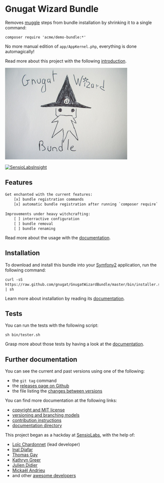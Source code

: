 # Gnugat Wizard Bundle

Removes [muggle](http://en.wikipedia.org/wiki/Muggle) steps from bundle
installation by shrinking it to a single command:

    composer require 'acme/demo-bundle:*'

No more manual edition of `app/AppKernel.php`, everything is done automagically!

Read more about this project with the following
[introduction](Resources/doc/01-introduction.md).

![GnugatWizardBundle logo](Resources/img/logo.jpg)

[![SensioLabsInsight](https://insight.sensiolabs.com/projects/dd522b32-abcf-47b8-a2ad-fa18e7c035ec/small.png)](https://insight.sensiolabs.com/projects/dd522b32-abcf-47b8-a2ad-fa18e7c035ec)

## Features

    Get enchanted with the current features:
        [x] bundle registration commands
        [x] automatic bundle registration after running `composer require`

    Improvements under heavy witchcrafting:
        [ ] interractive configuration
        [ ] bundle removal
        [ ] bundle renaming

Read more about the usage with the
[documentation](Resources/doc/03-usage.md).

## Installation

To download and install this bundle into your [Symfony2](http://symfony.com/)
application, run the following command:

    curl -sS  https://raw.github.com/gnugat/GnugatWizardBundle/master/bin/installer.sh | sh

Learn more about installation by reading its
[documentation](Resources/doc/02-installation.md).

## Tests

You can run the tests with the following script:

    sh bin/tester.sh

Grasp more about those tests by having a look at the
[documentation](Resources/doc/04-tests.md).

## Further documentation

You can see the current and past versions using one of the following:

* the `git tag` command
* the [releases page on Github](https://github.com/gnugat/GnugatWizardBundle/releases)
* the file listing the [changes between versions](CHANGELOG.md)

You can find more documentation at the following links:

* [copyright and MIT license](LICENSE)
* [versioning and branching models](VERSIONING.md)
* [contribution instructions](CONTRIBUTING.md)
* [documentation directory](Resources/doc)

This project began as a hackday at [SensioLabs](http://sensiolabs.com/), with
the help of:

* [Loïc Chardonnet](https://github.com/gnugat) (lead developer)
* [Inal Djafar](https://github.com/inalgnu)
* [Thomas Gay](https://github.com/thomas-gay)
* [Kathryn Greer](https://github.com/KathrynG)
* [Julien Didier](https://github.com/juliendidier)
* [Mickaël Andrieu](https://github.com/mickaelandrieu)
* and other
  [awesome developers](https://github.com/gnugat/GnugatWizardBundle/graphs/contributors)

